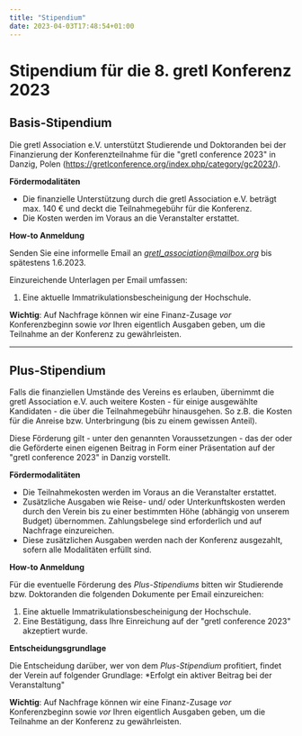 ```yaml
---
title: "Stipendium"
date: 2023-04-03T17:48:54+01:00
---
```


# Stipendium für die 8. gretl Konferenz 2023

## Basis-Stipendium
Die gretl Association e.V. unterstützt Studierende und Doktoranden bei der Finanzierung der Konferenzteilnahme für die "gretl conference 2023" in Danzig, Polen (https://gretlconference.org/index.php/category/gc2023/).

**Fördermodalitäten**

+ Die finanzielle Unterstützung durch die gretl Association e.V. beträgt max. 140 € und deckt die Teilnahmegebühr für die Konferenz.
+ Die Kosten werden im Voraus an die Veranstalter erstattet.
<!-- + Es kann keine Förderung über das verfügbare Budget der gretl Association e.V. hinaus erfolgen. -->

**How-to Anmeldung**

Senden Sie eine informelle Email an *gretl_association@mailbox.org* bis spätestens 1.6.2023.

Einzureichende Unterlagen per Email umfassen:
1. Eine aktuelle Immatrikulationsbescheinigung der Hochschule.
<!--2. Kurze Beschreibung dazu, inwiefern *gretl* eine Rolle in Ihrer Studiums- oder Forschungsphase spielt (max. 150 Wörter).-->

**Wichtig**: Auf Nachfrage können wir eine Finanz-Zusage *vor* Konferenzbeginn sowie *vor* Ihren eigentlich Ausgaben geben, um die Teilnahme an der Konferenz zu gewährleisten.

---

## Plus-Stipendium

Falls die finanziellen Umstände des Vereins es erlauben, übernimmt die gretl Association e.V. auch weitere Kosten - für einige ausgewählte Kandidaten - die über die Teilnahmegebühr hinausgehen. So z.B. die Kosten für die Anreise bzw. Unterbringung (bis zu einem gewissen Anteil).

Diese Förderung gilt - unter den genannten Voraussetzungen - das der oder die Geförderte einen eigenen Beitrag in Form einer Präsentation auf der "gretl conference 2023" in Danzig vorstellt.

**Fördermodalitäten**

+ Die Teilnahmekosten werden im Voraus an die Veranstalter erstattet.
+ Zusätzliche Ausgaben wie Reise- und/ oder Unterkunftskosten werden durch den Verein bis zu einer bestimmten Höhe (abhängig von unserem Budget) übernommen. Zahlungsbelege sind erforderlich und auf Nachfrage einzureichen.
+ Diese zusätzlichen Ausgaben werden nach der Konferenz ausgezahlt, sofern alle Modalitäten erfüllt sind.

**How-to Anmeldung**

Für die eventuelle Förderung des *Plus-Stipendiums* bitten wir Studierende bzw. Doktoranden die folgenden Dokumente per Email einzureichen:
1. Eine aktuelle Immatrikulationsbescheinigung der Hochschule.
2. Eine Bestätigung, dass Ihre Einreichung auf der "gretl conference 2023" akzeptiert wurde.
<!--3. Geförderte Studierende müssen im Anschluss an die Veranstaltung einen Erfahrungs-Bericht (min. 1 Seite) auf Englisch für den Verein verfassen.
-->
<!--
1. Ein Motivationsschreiben (1 Seite), das den Mehrwert der Veranstaltung für das Studium / die berufliche Laufbahn und die Art der Beteiligung an der Veranstaltung erläutert.
2. Überblick des bisherigen Studienverlaufs bzw. (Post-)Promotionsverlaufs.
3. Kurze Beschreibung des geplanten Fachbeitrags auf der gretl Konferenz (max. 200 Wörter).
4. Eine aktuelle Immatrikulationsbescheinigung der Hochschule.
5. Geförderte Studierende müssen im Anschluss an die Veranstaltung einen Erfahrungs-Bericht (min. 1 Seite) auf Englisch für den Verein verfassen.
-->

**Entscheidungsgrundlage**

Die Entscheidung darüber, wer von dem *Plus-Stipendium* profitiert, findet der Verein auf folgender Grundlage: *Erfolgt ein aktiver Beitrag bei der Veranstaltung"

<!--
1. Ist der Mehrwert einer Teilnahme an der Veranstaltung aus dem Motivationsschreiben erkennbar?
2. Erfolgt ein aktiver Beitrag bei der Veranstaltung?
3. Sind Mittel für die Unterstützung vorhanden?
-->


**Wichtig**: Auf Nachfrage können wir eine Finanz-Zusage *vor* Konferenzbeginn sowie *vor* Ihren eigentlich Ausgaben geben, um die Teilnahme an der Konferenz zu gewährleisten.
